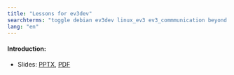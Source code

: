 ```yaml
---
title: "Lessons for ev3dev"
searchterms: "toggle debian ev3dev linux_ev3 ev3_commmunication beyond raspberrypi rpi lessons_for_ev3dev"
lang: "en"
---
```

 <h4>Introduction:</h4>
 <ul>
 <li class="ng-binding">Slides:
 <a href="translations/en-us/beyond/PixyIntro.pptx">PPTX</a>,
 <a href="translations/en-us/beyond/PixyIntro.pdf">PDF</a>
 </li>
 </ul>
